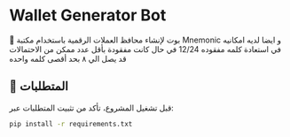 # Wallet Generator Bot

🚀 بوت لإنشاء محافظ العملات الرقمية باستخدام مكتبة Mnemonic
و ايضا لديه امكانيه في استعادة كلمه مفقوده 12/24 في حال كانت مفقودة  بأقل عدد ممكن من الاحتمالات قد يصل الي ٨ بحد أقصى كلمه واحده 
## 🔹 المتطلبات
قبل تشغيل المشروع، تأكد من تثبيت المتطلبات عبر:

```bash
pip install -r requirements.txt
